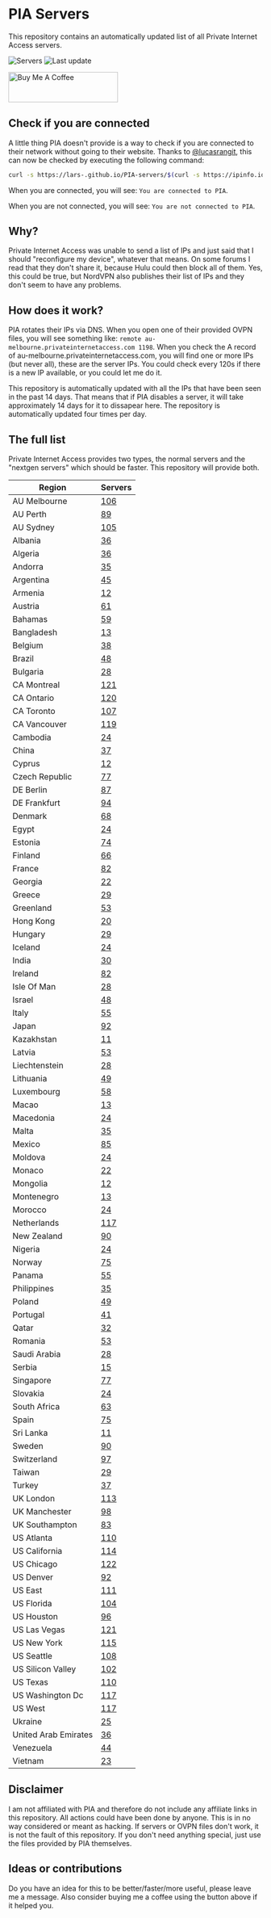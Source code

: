 # PIA Servers
This repository contains an automatically updated list of all Private Internet Access servers.

![Servers](https://img.shields.io/badge/servers-5864-brightgreen) ![Last update](https://img.shields.io/badge/last%20update-2022--12--13%2017%3A59%20CET-brightgreen) 

<a href="https://www.buymeacoffee.com/Lars-" target="_blank"><img src="https://cdn.buymeacoffee.com/buttons/v2/default-orange.png" alt="Buy Me A Coffee" height="60" style="height: 60px !important;width: 217px !important;" ></a>

## Check if you are connected
A little thing PIA doesn't provide is a way to check if you are connected to their network without going to their website.
Thanks to [@lucasrangit](https://github.com/lucasrangit), this can now be checked by executing the following command:
```bash
curl -s https://lars-.github.io/PIA-servers/$(curl -s https://ipinfo.io/ip)
```

When you are connected, you will see: `You are connected to PIA`.

When you are not connected, you will see: `You are not connected to PIA`.

## Why?
Private Internet Access was unable to send a list of IPs and just said that I should "reconfigure my device", whatever that means.
On some forums I read that they don't share it, because Hulu could then block all of them. Yes, this could be true, but NordVPN also publishes their list of IPs and they don't seem to have any problems.

## How does it work?
PIA rotates their IPs via DNS. When you open one of their provided OVPN files, you will see something like:
`remote au-melbourne.privateinternetaccess.com 1198`. When you check the A record of au-melbourne.privateinternetaccess.com, you will find one or more IPs (but never all), these are the server IPs.
You could check every 120s if there is a new IP available, or you could let me do it.

This repository is automatically updated with all the IPs that have been seen in the past 14 days. That means that if PIA disables a server, it will take approximately 14 days for it to dissapear here.
The repository is automatically updated four times per day.

## The full list
Private Internet Access provides two types, the normal servers and the "nextgen servers" which should be faster. This repository will provide both.

Region | Servers
------ |--------
AU Melbourne | [106](https://github.com/Lars-/PIA-servers/tree/master/regions/AU%20Melbourne)
AU Perth | [89](https://github.com/Lars-/PIA-servers/tree/master/regions/AU%20Perth)
AU Sydney | [105](https://github.com/Lars-/PIA-servers/tree/master/regions/AU%20Sydney)
Albania | [36](https://github.com/Lars-/PIA-servers/tree/master/regions/Albania)
Algeria | [36](https://github.com/Lars-/PIA-servers/tree/master/regions/Algeria)
Andorra | [35](https://github.com/Lars-/PIA-servers/tree/master/regions/Andorra)
Argentina | [45](https://github.com/Lars-/PIA-servers/tree/master/regions/Argentina)
Armenia | [12](https://github.com/Lars-/PIA-servers/tree/master/regions/Armenia)
Austria | [61](https://github.com/Lars-/PIA-servers/tree/master/regions/Austria)
Bahamas | [59](https://github.com/Lars-/PIA-servers/tree/master/regions/Bahamas)
Bangladesh | [13](https://github.com/Lars-/PIA-servers/tree/master/regions/Bangladesh)
Belgium | [38](https://github.com/Lars-/PIA-servers/tree/master/regions/Belgium)
Brazil | [48](https://github.com/Lars-/PIA-servers/tree/master/regions/Brazil)
Bulgaria | [28](https://github.com/Lars-/PIA-servers/tree/master/regions/Bulgaria)
CA Montreal | [121](https://github.com/Lars-/PIA-servers/tree/master/regions/CA%20Montreal)
CA Ontario | [120](https://github.com/Lars-/PIA-servers/tree/master/regions/CA%20Ontario)
CA Toronto | [107](https://github.com/Lars-/PIA-servers/tree/master/regions/CA%20Toronto)
CA Vancouver | [119](https://github.com/Lars-/PIA-servers/tree/master/regions/CA%20Vancouver)
Cambodia | [24](https://github.com/Lars-/PIA-servers/tree/master/regions/Cambodia)
China | [37](https://github.com/Lars-/PIA-servers/tree/master/regions/China)
Cyprus | [12](https://github.com/Lars-/PIA-servers/tree/master/regions/Cyprus)
Czech Republic | [77](https://github.com/Lars-/PIA-servers/tree/master/regions/Czech%20Republic)
DE Berlin | [87](https://github.com/Lars-/PIA-servers/tree/master/regions/DE%20Berlin)
DE Frankfurt | [94](https://github.com/Lars-/PIA-servers/tree/master/regions/DE%20Frankfurt)
Denmark | [68](https://github.com/Lars-/PIA-servers/tree/master/regions/Denmark)
Egypt | [24](https://github.com/Lars-/PIA-servers/tree/master/regions/Egypt)
Estonia | [74](https://github.com/Lars-/PIA-servers/tree/master/regions/Estonia)
Finland | [66](https://github.com/Lars-/PIA-servers/tree/master/regions/Finland)
France | [82](https://github.com/Lars-/PIA-servers/tree/master/regions/France)
Georgia | [22](https://github.com/Lars-/PIA-servers/tree/master/regions/Georgia)
Greece | [29](https://github.com/Lars-/PIA-servers/tree/master/regions/Greece)
Greenland | [53](https://github.com/Lars-/PIA-servers/tree/master/regions/Greenland)
Hong Kong | [20](https://github.com/Lars-/PIA-servers/tree/master/regions/Hong%20Kong)
Hungary | [29](https://github.com/Lars-/PIA-servers/tree/master/regions/Hungary)
Iceland | [24](https://github.com/Lars-/PIA-servers/tree/master/regions/Iceland)
India | [30](https://github.com/Lars-/PIA-servers/tree/master/regions/India)
Ireland | [82](https://github.com/Lars-/PIA-servers/tree/master/regions/Ireland)
Isle Of Man | [28](https://github.com/Lars-/PIA-servers/tree/master/regions/Isle%20Of%20Man)
Israel | [48](https://github.com/Lars-/PIA-servers/tree/master/regions/Israel)
Italy | [55](https://github.com/Lars-/PIA-servers/tree/master/regions/Italy)
Japan | [92](https://github.com/Lars-/PIA-servers/tree/master/regions/Japan)
Kazakhstan | [11](https://github.com/Lars-/PIA-servers/tree/master/regions/Kazakhstan)
Latvia | [53](https://github.com/Lars-/PIA-servers/tree/master/regions/Latvia)
Liechtenstein | [28](https://github.com/Lars-/PIA-servers/tree/master/regions/Liechtenstein)
Lithuania | [49](https://github.com/Lars-/PIA-servers/tree/master/regions/Lithuania)
Luxembourg | [58](https://github.com/Lars-/PIA-servers/tree/master/regions/Luxembourg)
Macao | [13](https://github.com/Lars-/PIA-servers/tree/master/regions/Macao)
Macedonia | [24](https://github.com/Lars-/PIA-servers/tree/master/regions/Macedonia)
Malta | [35](https://github.com/Lars-/PIA-servers/tree/master/regions/Malta)
Mexico | [85](https://github.com/Lars-/PIA-servers/tree/master/regions/Mexico)
Moldova | [24](https://github.com/Lars-/PIA-servers/tree/master/regions/Moldova)
Monaco | [22](https://github.com/Lars-/PIA-servers/tree/master/regions/Monaco)
Mongolia | [12](https://github.com/Lars-/PIA-servers/tree/master/regions/Mongolia)
Montenegro | [13](https://github.com/Lars-/PIA-servers/tree/master/regions/Montenegro)
Morocco | [24](https://github.com/Lars-/PIA-servers/tree/master/regions/Morocco)
Netherlands | [117](https://github.com/Lars-/PIA-servers/tree/master/regions/Netherlands)
New Zealand | [90](https://github.com/Lars-/PIA-servers/tree/master/regions/New%20Zealand)
Nigeria | [24](https://github.com/Lars-/PIA-servers/tree/master/regions/Nigeria)
Norway | [75](https://github.com/Lars-/PIA-servers/tree/master/regions/Norway)
Panama | [55](https://github.com/Lars-/PIA-servers/tree/master/regions/Panama)
Philippines | [35](https://github.com/Lars-/PIA-servers/tree/master/regions/Philippines)
Poland | [49](https://github.com/Lars-/PIA-servers/tree/master/regions/Poland)
Portugal | [41](https://github.com/Lars-/PIA-servers/tree/master/regions/Portugal)
Qatar | [32](https://github.com/Lars-/PIA-servers/tree/master/regions/Qatar)
Romania | [53](https://github.com/Lars-/PIA-servers/tree/master/regions/Romania)
Saudi Arabia | [28](https://github.com/Lars-/PIA-servers/tree/master/regions/Saudi%20Arabia)
Serbia | [15](https://github.com/Lars-/PIA-servers/tree/master/regions/Serbia)
Singapore | [77](https://github.com/Lars-/PIA-servers/tree/master/regions/Singapore)
Slovakia | [24](https://github.com/Lars-/PIA-servers/tree/master/regions/Slovakia)
South Africa | [63](https://github.com/Lars-/PIA-servers/tree/master/regions/South%20Africa)
Spain | [75](https://github.com/Lars-/PIA-servers/tree/master/regions/Spain)
Sri Lanka | [11](https://github.com/Lars-/PIA-servers/tree/master/regions/Sri%20Lanka)
Sweden | [90](https://github.com/Lars-/PIA-servers/tree/master/regions/Sweden)
Switzerland | [97](https://github.com/Lars-/PIA-servers/tree/master/regions/Switzerland)
Taiwan | [29](https://github.com/Lars-/PIA-servers/tree/master/regions/Taiwan)
Turkey | [37](https://github.com/Lars-/PIA-servers/tree/master/regions/Turkey)
UK London | [113](https://github.com/Lars-/PIA-servers/tree/master/regions/UK%20London)
UK Manchester | [98](https://github.com/Lars-/PIA-servers/tree/master/regions/UK%20Manchester)
UK Southampton | [83](https://github.com/Lars-/PIA-servers/tree/master/regions/UK%20Southampton)
US Atlanta | [110](https://github.com/Lars-/PIA-servers/tree/master/regions/US%20Atlanta)
US California | [114](https://github.com/Lars-/PIA-servers/tree/master/regions/US%20California)
US Chicago | [122](https://github.com/Lars-/PIA-servers/tree/master/regions/US%20Chicago)
US Denver | [92](https://github.com/Lars-/PIA-servers/tree/master/regions/US%20Denver)
US East | [111](https://github.com/Lars-/PIA-servers/tree/master/regions/US%20East)
US Florida | [104](https://github.com/Lars-/PIA-servers/tree/master/regions/US%20Florida)
US Houston | [96](https://github.com/Lars-/PIA-servers/tree/master/regions/US%20Houston)
US Las Vegas | [121](https://github.com/Lars-/PIA-servers/tree/master/regions/US%20Las%20Vegas)
US New York | [115](https://github.com/Lars-/PIA-servers/tree/master/regions/US%20New%20York)
US Seattle | [108](https://github.com/Lars-/PIA-servers/tree/master/regions/US%20Seattle)
US Silicon Valley | [102](https://github.com/Lars-/PIA-servers/tree/master/regions/US%20Silicon%20Valley)
US Texas | [110](https://github.com/Lars-/PIA-servers/tree/master/regions/US%20Texas)
US Washington Dc | [117](https://github.com/Lars-/PIA-servers/tree/master/regions/US%20Washington%20Dc)
US West | [117](https://github.com/Lars-/PIA-servers/tree/master/regions/US%20West)
Ukraine | [25](https://github.com/Lars-/PIA-servers/tree/master/regions/Ukraine)
United Arab Emirates | [36](https://github.com/Lars-/PIA-servers/tree/master/regions/United%20Arab%20Emirates)
Venezuela | [44](https://github.com/Lars-/PIA-servers/tree/master/regions/Venezuela)
Vietnam | [23](https://github.com/Lars-/PIA-servers/tree/master/regions/Vietnam)


## Disclaimer
I am not affiliated with PIA and therefore do not include any affiliate links in this repository. 
All actions could have been done by anyone. This is in no way considered or meant as hacking. 
If servers or OVPN files don't work, it is not the fault of this repository. If you don't need anything special, just use the files provided by PIA themselves.

## Ideas or contributions
Do you have an idea for this to be better/faster/more useful, please leave me a message. Also consider buying me a coffee using the button above if it helped you.
